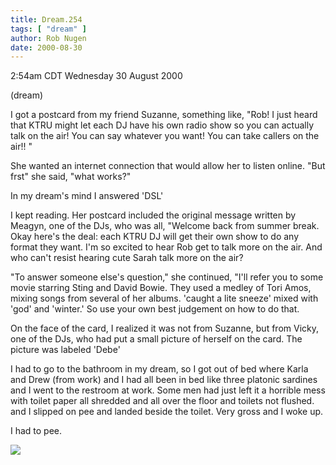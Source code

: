 ```yaml
---
title: Dream.254
tags: [ "dream" ]
author: Rob Nugen
date: 2000-08-30
---
```


<title>KTRU with more Rob!</title>
<p class=date>2:54am CDT Wednesday 30 August 2000</p>
<p class=note>(dream)

<p class=dream>I got a postcard from my friend Suzanne, something
like, "Rob!  I just heard that KTRU might let each DJ have his own
radio show so you can actually talk on the air!  You can say whatever
you want!  You can take callers on the air!! "

<p class=dream>She wanted an internet connection that would allow her
to listen online.  "But frst" she said, "what works?"

<p class=dream>In my dream's mind I answered 'DSL'

<p class=dream>I kept reading. Her postcard included the original
message written by Meagyn, one of the DJs, who was all, "Welcome back
from summer break.  Okay here's the deal: each KTRU DJ will get their
own show to do any format they want.  I'm so excited to hear Rob get
to talk more on the air.  And who can't resist hearing cute Sarah talk
more on the air?

<p class=dream>"To answer someone else's question," she continued,
"I'll refer you to some movie starring Sting and David Bowie.  They
used a medley of Tori Amos, mixing songs from several of her albums.
'caught a lite sneeze' mixed with 'god' and 'winter.'  So use your own
best judgement on how to do that.

<p class=dream>On the face of the card, I realized it was not from
Suzanne, but from Vicky, one of the DJs, who had put a small picture
of herself on the card.  The picture was labeled 'Debe'

<p class=dream>I had to go to the bathroom in my dream, so I got out
of bed where Karla and Drew (from work) and I had all been in bed
like three platonic sardines and I went to the restroom at work.
Some men had just left it a horrible mess with toilet paper all
shredded and all over the floor and toilets not flushed. and I slipped
on pee and landed beside the toilet.  Very gross and I woke up.

<p>I had to pee.

<p><img src='/images/rob/wL-ROB.gif'>


